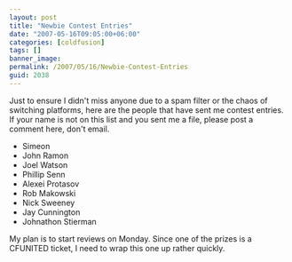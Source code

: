 ```yaml
---
layout: post
title: "Newbie Contest Entries"
date: "2007-05-16T09:05:00+06:00"
categories: [coldfusion]
tags: []
banner_image: 
permalink: /2007/05/16/Newbie-Contest-Entries
guid: 2038
---
```


Just to ensure I didn't miss anyone due to a spam filter or the chaos of switching platforms, here are the people that have sent me contest entries. If your name is not on this list and you sent me a file, please post a comment here, don't email.

<ul>
<li>Simeon</li>
<li>John Ramon</li>
<li>Joel Watson</li>
<li>Phillip Senn</li>
<li>Alexei Protasov</li>
<li>Rob Makowski</li>
<li>Nick Sweeney</li>
<li>Jay Cunnington</li>
<li>Johnathon Stierman</li>
</ul>

My plan is to start reviews on Monday. Since one of the prizes is a CFUNITED ticket, I need to wrap this one up rather quickly.